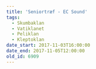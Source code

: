 ```yaml
---
title: 'Seniortræf - EC Sound'
tags:
  - Skumbaklan
  - Vatiklanet
  - Peliklan
  - Kleptoklan
date_start: 2017-11-03T16:00:00
date_end: 2017-11-05T12:00:00
old_id: 6909
---
```

